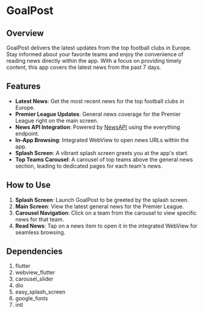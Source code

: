 # GoalPost

## Overview
GoalPost delivers the latest updates from the top football clubs in Europe. Stay informed about your favorite teams and enjoy the convenience of reading news directly within the app. With a focus on providing timely content, this app covers the latest news from the past 7 days.

## Features
- **Latest News**: Get the most recent news for the top football clubs in Europe.
- **Premier League Updates**: General news coverage for the Premier League right on the main screen.
- **News API Integration**: Powered by [NewsAPI](https://newsapi.org/) using the everything endpoint.
- **In-App Browsing**: Integrated WebView to open news URLs within the app.
- **Splash Screen**: A vibrant splash screen greets you at the app's start.
- **Top Teams Carousel**: A carousel of top teams above the general news section, leading to dedicated pages for each team's news.

## How to Use
1. **Splash Screen**: Launch GoalPost to be greeted by the splash screen.
2. **Main Screen**: View the latest general news for the Premier League.
3. **Carousel Navigation**: Click on a team from the carousel to view specific news for that team.
4. **Read News**: Tap on a news item to open it in the integrated WebView for seamless browsing.

## Dependencies
1. flutter
2. webview_flutter
3. carousel_slider
4. dio
5. easy_splash_screen
6. google_fonts
7. intl
   





